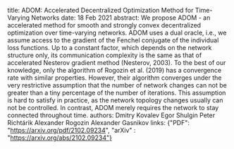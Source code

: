 title: ADOM: Accelerated Decentralized Optimization Method for Time-Varying Networks
date:  18 Feb 2021
abstract: We propose ADOM - an accelerated method for smooth and strongly convex decentralized optimization over time-varying networks. ADOM uses a dual oracle, i.e., we assume access to the gradient of the Fenchel conjugate of the individual loss functions. Up to a constant factor, which depends on the network structure only, its communication complexity is the same as that of accelerated Nesterov gradient method (Nesterov, 2003). To the best of our knowledge, only the algorithm of Rogozin et al. (2019) has a convergence rate with similar properties. However, their algorithm converges under the very restrictive assumption that the number of network changes can not be greater than a tiny percentage of the number of iterations. This assumption is hard to satisfy in practice, as the network topology changes usually can not be controlled. In contrast, ADOM merely requires the network to stay connected throughout time.
authors:    Dmitry Kovalev
            Egor Shulgin
            Peter Richtárik
            Alexander Rogozin
            Alexander Gasnikov
links: {"PDF": "https://arxiv.org/pdf/2102.09234", "arXiv" : "https://arxiv.org/abs/2102.09234"}